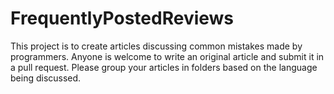 # FrequentlyPostedReviews
This project is to create articles discussing common mistakes made by programmers.  Anyone is welcome to write an original article and submit it in a pull request.  Please group your articles in folders based on the language being discussed.
